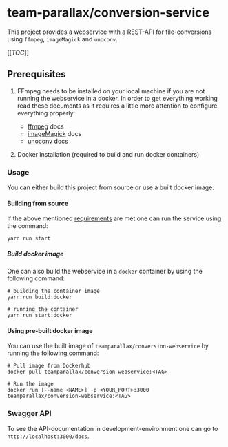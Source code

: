 # team-parallax/conversion-service

This project provides a webservice with a REST-API for file-conversions using `ffmpeg`, `imageMagick` and `unoconv`.

[[_TOC_]]

## Prerequisites

1. FFmpeg needs to be installed on your local machine if you are not running the webservice in a docker. In order to get everything working read these documents as it requires a little more attention to configure everything properly:
    - [ffmpeg](docs/ffmpeg) docs
    - [imageMagick](docs/imageMagick) docs
    - [unoconv](docs/unoconv) docs

2. Docker installation (required to build and run docker containers)

### Usage

You can either build this project from source or use a built docker image.

#### Building from source

If the above mentioned [requirements](#prerequisites) are met one can run the service using the command:

```console
yarn run start
```

##### Build docker image

One can also build the webservice in a `docker` container by using the following command:

```console
# building the container image
yarn run build:docker

# running the container
yarn run start:docker
```

#### Using pre-built docker image

You can use the built image of `teamparallax/conversion-webservice` by running the following command:

```console
# Pull image from Dockerhub
docker pull teamparallax/conversion-webservice:<TAG>

# Run the image
docker run [--name <NAME>] -p <YOUR_PORT>:3000 teamparallax/conversion-webservice:<TAG>
```

### Swagger API

To see the API-documentation in development-environment one can go to `http://localhost:3000/docs`.

